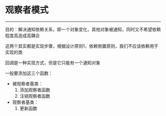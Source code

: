 # 观察者模式
---

 目的：解决通知依赖关系，即一个对象变化，其他对象被通知，同时又不希望依赖程度高造成高耦合

 这两个其实都是实现步骤，根据设计原则1，依赖倒置原则，我们不应该依赖用于实现的类

 回调是一种实现方式，但是它只能有一个通知对象

 一般要添加这三个函数：
 - 被观察者基类：
	1. 添加观察者函数
	2. 注销观察者函数
- 观察者基类：
	1. 更新函数